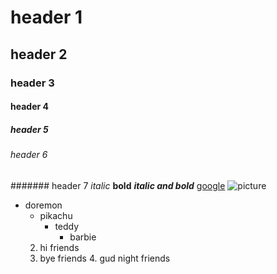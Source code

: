 # header 1
## header 2
### header 3
#### header 4
##### header 5
###### header 6
####### header 7
*italic*
**bold**
***italic and bold***
[google](www.google.com)
![picture](https://tse1.mm.bing.net/th?id=OIP.nt7c0dpFGXiiXJm9v46n1gHaNL&pid=Api&P=0&w=300&h=300)
* doremon
  * pikachu
    * teddy
      * barbie
  2. hi friends
    3. bye friends
      4. gud night friends
